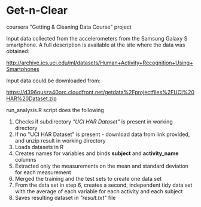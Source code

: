 # Get-n-Clear
coursera "Getting &amp; Cleaning Data Course" project

Input data collected from the accelerometers from the Samsung Galaxy S smartphone. A full description is available at the site where the data was obtained: 

http://archive.ics.uci.edu/ml/datasets/Human+Activity+Recognition+Using+Smartphones 

Input data could be downloaded from: 

https://d396qusza40orc.cloudfront.net/getdata%2Fprojectfiles%2FUCI%20HAR%20Dataset.zip 

run_analysis.R script does the following

1. Checks if subdirectory *"UCI HAR Dataset"* is present in working directory
2. If no "UCI HAR Dataset" is present - download data from link provided, and unzip result in working directory
3. Loads datasets in R
4. Creates names for variables and binds **subject** and **activity_name** columns
5. Extracted only the measurements on the mean and standard deviation for each measurement
6. Merged the training and the test sets to create one data set
7. From the data set in step 6, creates a second, independent tidy data set with the average of each variable for each activity and each subject
8. Saves resulting dataset in *"result.txt"* file
